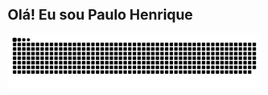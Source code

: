 # Olá! Eu sou Paulo Henrique

![snake gif](https://github.com/PhoenixNasod/PhoenixNasod/blob/output/github-contribution-grid-snake.svg)
